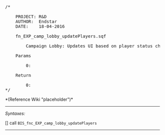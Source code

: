 <pre>/*

	PROJECT: R&D
	AUTHOR:  Endstar
	DATE:    18-04-2016

	fn_EXP_camp_lobby_updatePlayers.sqf

		Campaign Lobby: Updates UI based on player status changes

	Params

		0:

	Return

		0:
*/</pre>*(Reference Wiki "placeholder")*<!-- Remove this after fill-in -->


---
*Syntaxes:*

[] call `BIS_fnc_EXP_camp_lobby_updatePlayers`

---
